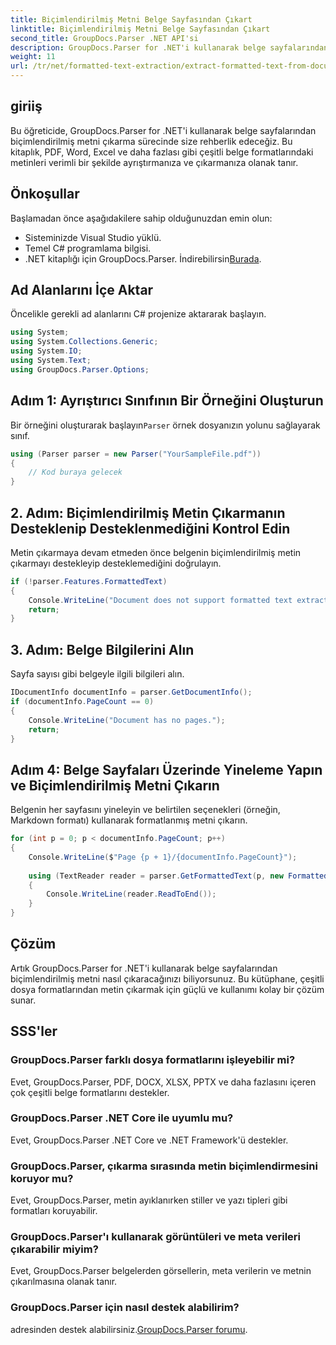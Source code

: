 ```yaml
---
title: Biçimlendirilmiş Metni Belge Sayfasından Çıkart
linktitle: Biçimlendirilmiş Metni Belge Sayfasından Çıkart
second_title: GroupDocs.Parser .NET API'si
description: GroupDocs.Parser for .NET'i kullanarak belge sayfalarından biçimlendirilmiş metni çıkarın. Verimli ve güvenilir metin çıkarma çözümü.
weight: 11
url: /tr/net/formatted-text-extraction/extract-formatted-text-from-document-page/
---
```

## giriiş
Bu öğreticide, GroupDocs.Parser for .NET'i kullanarak belge sayfalarından biçimlendirilmiş metni çıkarma sürecinde size rehberlik edeceğiz. Bu kitaplık, PDF, Word, Excel ve daha fazlası gibi çeşitli belge formatlarındaki metinleri verimli bir şekilde ayrıştırmanıza ve çıkarmanıza olanak tanır.
## Önkoşullar
Başlamadan önce aşağıdakilere sahip olduğunuzdan emin olun:
- Sisteminizde Visual Studio yüklü.
- Temel C# programlama bilgisi.
-  .NET kitaplığı için GroupDocs.Parser. İndirebilirsin[Burada](https://releases.groupdocs.com/parser/net/).

## Ad Alanlarını İçe Aktar
Öncelikle gerekli ad alanlarını C# projenize aktararak başlayın.
```csharp
using System;
using System.Collections.Generic;
using System.IO;
using System.Text;
using GroupDocs.Parser.Options;
```
## Adım 1: Ayrıştırıcı Sınıfının Bir Örneğini Oluşturun
 Bir örneğini oluşturarak başlayın`Parser` örnek dosyanızın yolunu sağlayarak sınıf.
```csharp
using (Parser parser = new Parser("YourSampleFile.pdf"))
{
    // Kod buraya gelecek
}
```
## 2. Adım: Biçimlendirilmiş Metin Çıkarmanın Desteklenip Desteklenmediğini Kontrol Edin
Metin çıkarmaya devam etmeden önce belgenin biçimlendirilmiş metin çıkarmayı destekleyip desteklemediğini doğrulayın.
```csharp
if (!parser.Features.FormattedText)
{
    Console.WriteLine("Document does not support formatted text extraction.");
    return;
}
```
## 3. Adım: Belge Bilgilerini Alın
Sayfa sayısı gibi belgeyle ilgili bilgileri alın.
```csharp
IDocumentInfo documentInfo = parser.GetDocumentInfo();
if (documentInfo.PageCount == 0)
{
    Console.WriteLine("Document has no pages.");
    return;
}
```
## Adım 4: Belge Sayfaları Üzerinde Yineleme Yapın ve Biçimlendirilmiş Metni Çıkarın
Belgenin her sayfasını yineleyin ve belirtilen seçenekleri (örneğin, Markdown formatı) kullanarak formatlanmış metni çıkarın.
```csharp
for (int p = 0; p < documentInfo.PageCount; p++)
{
    Console.WriteLine($"Page {p + 1}/{documentInfo.PageCount}");
    
    using (TextReader reader = parser.GetFormattedText(p, new FormattedTextOptions(FormattedTextMode.Markdown)))
    {
        Console.WriteLine(reader.ReadToEnd());
    }
}
```

## Çözüm
Artık GroupDocs.Parser for .NET'i kullanarak belge sayfalarından biçimlendirilmiş metni nasıl çıkaracağınızı biliyorsunuz. Bu kütüphane, çeşitli dosya formatlarından metin çıkarmak için güçlü ve kullanımı kolay bir çözüm sunar.

## SSS'ler
### GroupDocs.Parser farklı dosya formatlarını işleyebilir mi?
Evet, GroupDocs.Parser, PDF, DOCX, XLSX, PPTX ve daha fazlasını içeren çok çeşitli belge formatlarını destekler.
### GroupDocs.Parser .NET Core ile uyumlu mu?
Evet, GroupDocs.Parser .NET Core ve .NET Framework'ü destekler.
### GroupDocs.Parser, çıkarma sırasında metin biçimlendirmesini koruyor mu?
Evet, GroupDocs.Parser, metin ayıklanırken stiller ve yazı tipleri gibi formatları koruyabilir.
### GroupDocs.Parser'ı kullanarak görüntüleri ve meta verileri çıkarabilir miyim?
Evet, GroupDocs.Parser belgelerden görsellerin, meta verilerin ve metnin çıkarılmasına olanak tanır.
### GroupDocs.Parser için nasıl destek alabilirim?
 adresinden destek alabilirsiniz.[GroupDocs.Parser forumu](https://forum.groupdocs.com/c/parser/17).